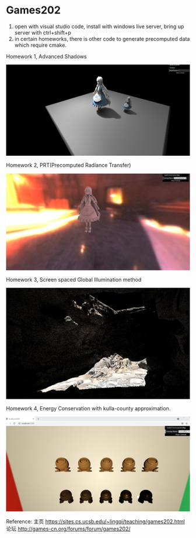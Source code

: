 # Games202

1. open with visual studio code, install with windows live server, bring up server with ctrl+shift+p
2. in certain homeworks, there is other code to generate precomputed data which require cmake. 

Homework 1, Advanced Shadows 

![alt text](https://github.com/tigershan1130/Games202/blob/main/hw1/homework1/images/PCSS_FINAL_SWQ.png)

Homework 2, PRT(Precomputed Radiance Transfer)

![alt text](https://github.com/tigershan1130/Games202/blob/main/hw2/hw2_Submission/images/PRT_Shadowed_Cathedral.png)

Homework 3, Screen spaced Global Illumination method

![alt text](https://github.com/tigershan1130/Games202/blob/main/hw3/images/IDL_Cave.png)

Homework 4, Energy Conservation with kulla-county approximation.


![alt text](https://github.com/tigershan1130/Games202/blob/main/hw4/Images/BRDF%2BKullaConty.png)


Reference:
主页 https://sites.cs.ucsb.edu/~lingqi/teaching/games202.html
论坛 http://games-cn.org/forums/forum/games202/
